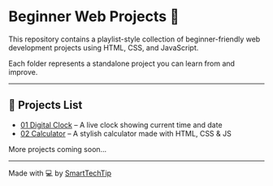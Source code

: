 # Beginner Web Projects 🚀

This repository contains a playlist-style collection of beginner-friendly web development projects using HTML, CSS, and JavaScript.

Each folder represents a standalone project you can learn from and improve.

---

## 📁 Projects List

- [01 Digital Clock](./01%20digital%20clock) – A live clock showing current time and date
- [02 Calculator](./02%20Calculator) – A stylish calculator made with HTML, CSS & JS

More projects coming soon...

---

Made with 💻 by [SmartTechTip](https://smarttechtip.com)
